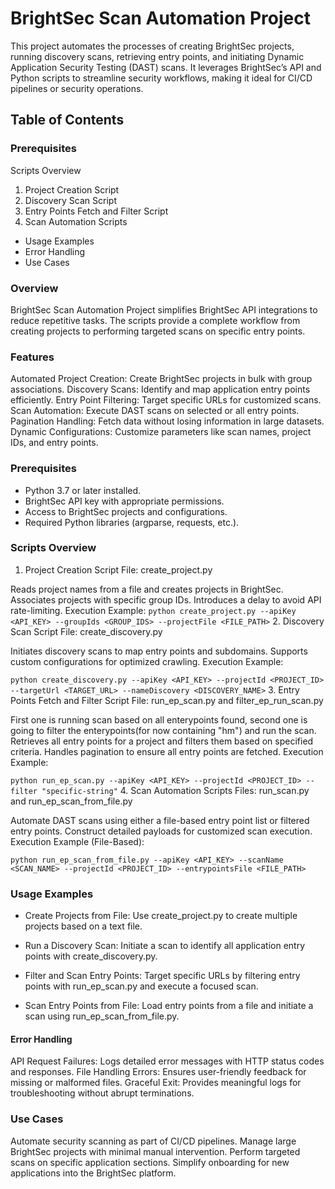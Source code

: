 # BrightSec Scan Automation Project
This project automates the processes of creating BrightSec projects, running discovery scans, retrieving entry points, and initiating Dynamic Application Security Testing (DAST) scans. It leverages BrightSec’s API and Python scripts to streamline security workflows, making it ideal for CI/CD pipelines or security operations.

## Table of Contents
### Prerequisites
Scripts Overview
1. Project Creation Script
2. Discovery Scan Script
3. Entry Points Fetch and Filter Script
4. Scan Automation Scripts
- Usage Examples
- Error Handling
- Use Cases

### Overview
BrightSec Scan Automation Project simplifies BrightSec API integrations to reduce repetitive tasks. The scripts provide a complete workflow from creating projects to performing targeted scans on specific entry points.

### Features
Automated Project Creation: Create BrightSec projects in bulk with group associations.
Discovery Scans: Identify and map application entry points efficiently.
Entry Point Filtering: Target specific URLs for customized scans.
Scan Automation: Execute DAST scans on selected or all entry points.
Pagination Handling: Fetch data without losing information in large datasets.
Dynamic Configurations: Customize parameters like scan names, project IDs, and entry points.
### Prerequisites
- Python 3.7 or later installed.
- BrightSec API key with appropriate permissions.
- Access to BrightSec projects and configurations.
- Required Python libraries (argparse, requests, etc.).
### Scripts Overview
1. Project Creation Script
File: create_project.py

Reads project names from a file and creates projects in BrightSec.
Associates projects with specific group IDs.
Introduces a delay to avoid API rate-limiting.
Execution Example:
`python create_project.py --apiKey <API_KEY> --groupIds <GROUP_IDS> --projectFile <FILE_PATH>`
2. Discovery Scan Script
File: create_discovery.py

Initiates discovery scans to map entry points and subdomains.
Supports custom configurations for optimized crawling.
Execution Example:

`python create_discovery.py --apiKey <API_KEY> --projectId <PROJECT_ID> --targetUrl <TARGET_URL> --nameDiscovery <DISCOVERY_NAME>`
3. Entry Points Fetch and Filter Script
File: run_ep_scan.py and filter_ep_run_scan.py 

First one is running scan based on all enterypoints found, second one is going to filter the enterypoints(for now containing "hm") and run the scan.
Retrieves all entry points for a project and filters them based on specified criteria.
Handles pagination to ensure all entry points are fetched.
Execution Example:

`python run_ep_scan.py --apiKey <API_KEY> --projectId <PROJECT_ID> --filter "specific-string"`
4. Scan Automation Scripts
Files: run_scan.py and run_ep_scan_from_file.py 

Automate DAST scans using either a file-based entry point list or filtered entry points.
Construct detailed payloads for customized scan execution.
Execution Example (File-Based):

`python run_ep_scan_from_file.py --apiKey <API_KEY> --scanName <SCAN_NAME> --projectId <PROJECT_ID> --entrypointsFile <FILE_PATH>`
### Usage Examples
- Create Projects from File:
Use create_project.py to create multiple projects based on a text file.

- Run a Discovery Scan:
Initiate a scan to identify all application entry points with create_discovery.py.

- Filter and Scan Entry Points:
Target specific URLs by filtering entry points with run_ep_scan.py and execute a focused scan.

- Scan Entry Points from File:
Load entry points from a file and initiate a scan using run_ep_scan_from_file.py.

#### Error Handling
API Request Failures: Logs detailed error messages with HTTP status codes and responses.
File Handling Errors: Ensures user-friendly feedback for missing or malformed files.
Graceful Exit: Provides meaningful logs for troubleshooting without abrupt terminations.
### Use Cases
Automate security scanning as part of CI/CD pipelines.
Manage large BrightSec projects with minimal manual intervention.
Perform targeted scans on specific application sections.
Simplify onboarding for new applications into the BrightSec platform.